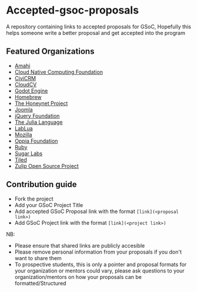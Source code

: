 # Accepted-gsoc-proposals
A repository containing links to accepted proposals for GSoC, Hopefully this helps someone write a better proposal and get accepted into the program

## Featured Organizations
* [Amahi](Amahi)
* [Cloud Native Computing Foundation](CNCF)
* [CiviCRM](CiviCRM)
* [CloudCV](CloudCV)
* [Godot Engine](Godot)
* [Homebrew](Homebrew)
* [The Honeynet Project](HoneynetProject)
* [Joomla](Joomla)
* [jQuery Foundation](Jquery)
* [The Julia Language](Julia)
* [LabLua](LabLua)
* [Mozilla](Mozilla)
* [Oppia Foundation](Oppia)
* [Ruby](Ruby)
* [Sugar Labs](SugarLabs)
* [Tiled](Tiled)
* [Zulip Open Source Project](Zulip)


## Contribution guide
* Fork the project
* Add your  GSoC Project Title
* Add accepted GSoC Proposal link with the format `[link](<proposal link>)`
* Add GSoC Project link with the format `[link](<project link>)`

NB: 
* Please ensure that shared links are publicly accesible
* Please remove personal information from your proposals if you don't want to share them
* To prospective students, this is only a pointer and proposal formats for your organization or mentors could vary, please ask questions to your organization/mentors on how your proposals can be formatted/Structured




